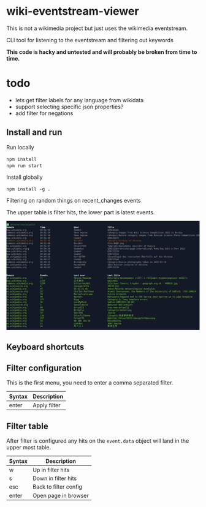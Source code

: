 # wiki-eventstream-viewer

This is not a wikimedia project but just uses the wikimedia eventstream.

CLI tool for listening to the eventstream and filtering out keywords

**This code is hacky and untested and will probably be broken from time to time.**

# todo

- lets get filter labels for any language from wikidata
- support selecting specific json properties?
- add filter for negations 
## Install and run

Run locally

```bash
npm install
npm run start
```

Install globally

```
npm install -g .
```

Filtering on random things on recent_changes events

The upper table is filter hits, the lower part is latest events.

![demo](/images/demo.gif)

## Keyboard shortcuts

## Filter configuration

This is the first menu, you need to enter a comma separated filter.

| Syntax      | Description             |
| ----------- | ----------------------- |
| enter       | Apply filter            |

## Filter table

After filter is configured any hits on the `event.data` object will land in the upper most table.

| Syntax      | Description             |
| ----------- | ----------------------- |
| w           | Up in filter hits       |
| s           | Down in filter hits     |
| esc         | Back to filter config   |
| enter       | Open page in browser    |